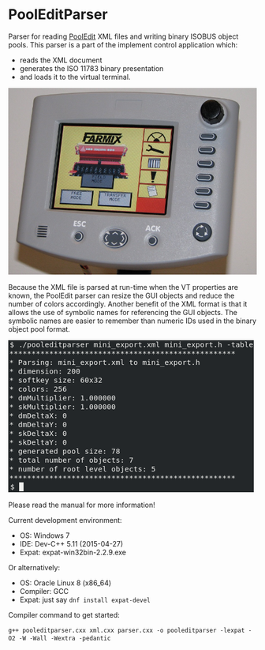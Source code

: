 # PoolEditParser

Parser for reading [PoolEdit](https://github.com/moehman/PoolEditDist)
XML files and writing binary ISOBUS object pools. This parser is a
part of the implement control application which:

* reads the XML document
* generates the ISO 11783 binary presentation
* and loads it to the virtual terminal.

![Virtual terminal](virtualterminal.jpg)

Because the XML file is parsed at run-time when the VT properties are
known, the PoolEdit parser can resize the GUI objects and reduce the
number of colors accordingly. Another benefit of the XML format is
that it allows the use of symbolic names for referencing the GUI
objects.  The symbolic names are easier to remember than numeric IDs
used in the binary object pool format.

![Parser in xterm window](parserxterm.png)

Please read the manual for more information!

Current development environment:
* OS: Windows 7
* IDE: Dev-C++ 5.11 (2015-04-27)
* Expat: expat-win32bin-2.2.9.exe

Or alternatively:
* OS: Oracle Linux 8 (x86_64)
* Compiler: GCC
* Expat: just say `dnf install expat-devel`

Compiler command to get started:
```
g++ pooleditparser.cxx xml.cxx parser.cxx -o pooleditparser -lexpat -O2 -W -Wall -Wextra -pedantic
```
